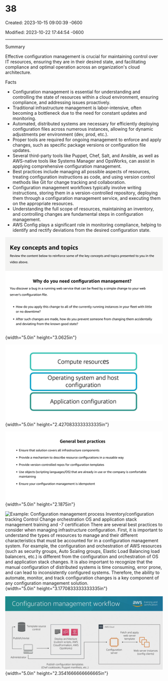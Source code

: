 # 38

Created: 2023-10-15 09:00:39 -0600

Modified: 2023-10-22 17:44:54 -0600

---

Summary

Effective configuration management is crucial for maintaining control over IT resources, ensuring they are in their desired state, and facilitating compliance and optimal operation across an organization's cloud architecture.

Facts

- Configuration management is essential for understanding and controlling the state of resources within a cloud environment, ensuring compliance, and addressing issues proactively.
- Traditional infrastructure management is labor-intensive, often becoming a bottleneck due to the need for constant updates and monitoring.
- Automated, distributed systems are necessary for efficiently deploying configuration files across numerous instances, allowing for dynamic adjustments per environment (dev, prod, etc.).
- Proper tools are required for ongoing management to enforce and apply changes, such as specific package versions or configuration file updates.
- Several third-party tools like Puppet, Chef, Salt, and Ansible, as well as AWS-native tools like Systems Manager and OpsWorks, can assist in applying comprehensive configuration management.
- Best practices include managing all possible aspects of resources, treating configuration instructions as code, and using version control methods like Git for change tracking and collaboration.
- Configuration management workflows typically involve writing instructions, storing them in a version-controlled repository, deploying them through a configuration management service, and executing them on the appropriate resources.
- Understanding the full scope of resources, maintaining an inventory, and controlling changes are fundamental steps in configuration management.
- AWS Config plays a significant role in monitoring compliance, helping to identify and rectify deviations from the desired configuration state.





![](../../../media/AWS-DevOps-Module-11-38-image1.png){width="5.0in" height="3.0625in"}



![Compute resources Operating system and host configuration Application configuration ](../../../media/AWS-DevOps-Module-11-38-image2.png){width="5.0in" height="2.4270833333333335in"}



![General best practices • Ensure that solution covers all infrastructure components • Provide a mechanism to describe resource configurations in a reusable way • Provide version-controlled repos for configuration templates • Use objects (scripting languages/OS) that are already in use or the company is comfortable maintaining • Ensure your configuration management is idempotent ](../../../media/AWS-DevOps-Module-11-38-image3.png){width="5.0in" height="2.1875in"}



![Example: Configuration management process Inventory/configuration tracking Control Change orchestration OS and application stack management training and -7 certification There are several best practices to consider when managing infrastructure configuration. First, it is important to understand the types of resources to manage and their different characteristics that must be accounted for in a configuration management system. For example, the configuration and orchestration of AWS resources (such as security groups, Auto Scaling groups, Elastic Load Balancing load balancers, etc.) is different from the configuration and orchestration of OS and application stack changes. It is also important to recognize that the manual configuration of distributed systems is time consuming, error prone, and can lead to inconsistently configured systems. Therefore, the ability to automate, monitor, and track configuration changes is a key component of any configuration management solution. ](../../../media/AWS-DevOps-Module-11-38-image4.png){width="5.0in" height="3.1770833333333335in"}











![Configuration management workflow training and ---y certification Template source control Publish/revise Administrator AWS Cloud Fetch and apply web server template Deploy architecture (custom scripts, AWS CloudFormation, AWS OpsWorks) Configuration server Web server instances (config clients) Publish configuration templates (Chef cookbooks, Puppet manifests, etc..) ](../../../media/AWS-DevOps-Module-11-38-image5.png){width="5.0in" height="2.3541666666666665in"}







